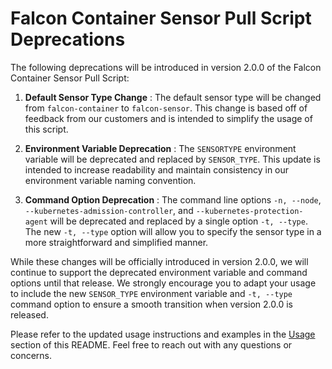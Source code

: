# Falcon Container Sensor Pull Script Deprecations

The following deprecations will be introduced in version 2.0.0 of the Falcon Container Sensor Pull Script:

1. **Default Sensor Type Change** : The default sensor type will be changed from `falcon-container` to `falcon-sensor`. This change is based off of feedback from our customers and is intended to simplify the usage of this script.

1. **Environment Variable Deprecation** : The `SENSORTYPE` environment variable will be deprecated and replaced by `SENSOR_TYPE`. This update is intended to increase readability and maintain consistency in our environment variable naming convention.

1. **Command Option Deprecation** : The command line options `-n, --node`, `--kubernetes-admission-controller`, and `--kubernetes-protection-agent` will be deprecated and replaced by a single option `-t, --type`. The new `-t, --type` option will allow you to specify the sensor type in a more straightforward and simplified manner.

While these changes will be officially introduced in version 2.0.0, we will continue to support the deprecated environment variable and command options until that release. We strongly encourage you to adapt your usage to include the new `SENSOR_TYPE` environment variable and `-t, --type` command option to ensure a smooth transition when version 2.0.0 is released.

Please refer to the updated usage instructions and examples in the [Usage](README.md#usage) section of this README. Feel free to reach out with any questions or concerns.
